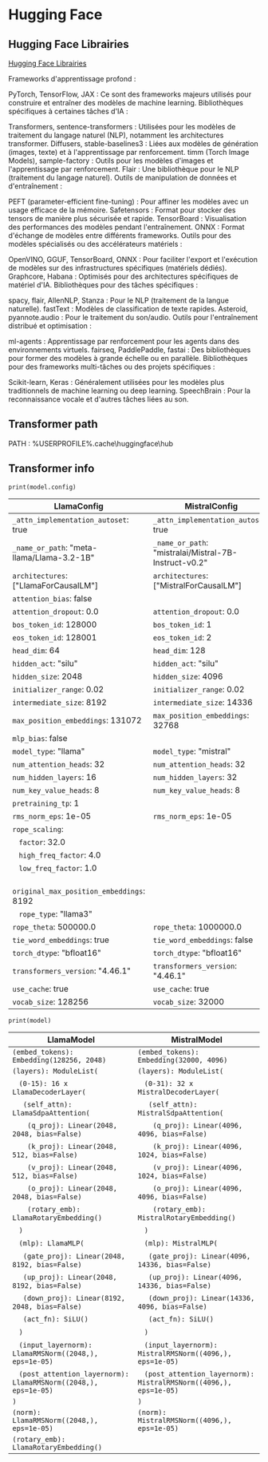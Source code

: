 # Hugging Face

## Hugging Face Librairies

[Hugging Face Librairies](./img/image6.png)



Frameworks d'apprentissage profond :

PyTorch, TensorFlow, JAX : Ce sont des frameworks majeurs utilisés pour construire et entraîner des modèles de machine learning.
Bibliothèques spécifiques à certaines tâches d'IA :

Transformers, sentence-transformers : Utilisées pour les modèles de traitement du langage naturel (NLP), notamment les architectures transformer.
Diffusers, stable-baselines3 : Liées aux modèles de génération (images, texte) et à l'apprentissage par renforcement.
timm (Torch Image Models), sample-factory : Outils pour les modèles d'images et l'apprentissage par renforcement.
Flair : Une bibliothèque pour le NLP (traitement du langage naturel).
Outils de manipulation de données et d'entraînement :

PEFT (parameter-efficient fine-tuning) : Pour affiner les modèles avec un usage efficace de la mémoire.
Safetensors : Format pour stocker des tensors de manière plus sécurisée et rapide.
TensorBoard : Visualisation des performances des modèles pendant l'entraînement.
ONNX : Format d'échange de modèles entre différents frameworks.
Outils pour des modèles spécialisés ou des accélérateurs matériels :

OpenVINO, GGUF, TensorBoard, ONNX : Pour faciliter l'export et l'exécution de modèles sur des infrastructures spécifiques (matériels dédiés).
Graphcore, Habana : Optimisés pour des architectures spécifiques de matériel d'IA.
Bibliothèques pour des tâches spécifiques :

spacy, flair, AllenNLP, Stanza : Pour le NLP (traitement de la langue naturelle).
fastText : Modèles de classification de texte rapides.
Asteroid, pyannote.audio : Pour le traitement du son/audio.
Outils pour l'entraînement distribué et optimisation :

ml-agents : Apprentissage par renforcement pour les agents dans des environnements virtuels.
fairseq, PaddlePaddle, fastai : Des bibliothèques pour former des modèles à grande échelle ou en parallèle.
Bibliothèques pour des frameworks multi-tâches ou des projets spécifiques :

Scikit-learn, Keras : Généralement utilisées pour les modèles plus traditionnels de machine learning ou deep learning.
SpeechBrain : Pour la reconnaissance vocale et d'autres tâches liées au son.

## Transformer path

PATH : %USERPROFILE%\.cache\huggingface\hub


## Transformer info 

    print(model.config)

| **LlamaConfig**                           | **MistralConfig**                        |
|-------------------------------------------|------------------------------------------|
| `_attn_implementation_autoset`: true      | `_attn_implementation_autoset`: true     |
| `_name_or_path`: "meta-llama/Llama-3.2-1B"| `_name_or_path`: "mistralai/Mistral-7B-Instruct-v0.2" |
| `architectures`: ["LlamaForCausalLM"]     | `architectures`: ["MistralForCausalLM"]  |
| `attention_bias`: false                   |                                          |
| `attention_dropout`: 0.0                  | `attention_dropout`: 0.0                 |
| `bos_token_id`: 128000                    | `bos_token_id`: 1                        |
| `eos_token_id`: 128001                    | `eos_token_id`: 2                        |
| `head_dim`: 64                            | `head_dim`: 128                          |
| `hidden_act`: "silu"                      | `hidden_act`: "silu"                     |
| `hidden_size`: 2048                       | `hidden_size`: 4096                      |
| `initializer_range`: 0.02                 | `initializer_range`: 0.02                |
| `intermediate_size`: 8192                 | `intermediate_size`: 14336               |
| `max_position_embeddings`: 131072         | `max_position_embeddings`: 32768         |
| `mlp_bias`: false                         |                                          |
| `model_type`: "llama"                     | `model_type`: "mistral"                  |
| `num_attention_heads`: 32                 | `num_attention_heads`: 32                |
| `num_hidden_layers`: 16                   | `num_hidden_layers`: 32                  |
| `num_key_value_heads`: 8                  | `num_key_value_heads`: 8                 |
| `pretraining_tp`: 1                       |                                          |
| `rms_norm_eps`: 1e-05                     | `rms_norm_eps`: 1e-05                    |
| `rope_scaling`:                           |                                          |
| &nbsp;&nbsp; `factor`: 32.0               |                                          |
| &nbsp;&nbsp; `high_freq_factor`: 4.0      |                                          |
| &nbsp;&nbsp; `low_freq_factor`: 1.0       |                                          |
| &nbsp;&nbsp; `original_max_position_embeddings`: 8192 |                   |
| &nbsp;&nbsp; `rope_type`: "llama3"        |                                          |
| `rope_theta`: 500000.0                    | `rope_theta`: 1000000.0                  |
| `tie_word_embeddings`: true               | `tie_word_embeddings`: false             |
| `torch_dtype`: "bfloat16"                 | `torch_dtype`: "bfloat16"                |
| `transformers_version`: "4.46.1"          | `transformers_version`: "4.46.1"         |
| `use_cache`: true                         | `use_cache`: true                        |
| `vocab_size`: 128256                      | `vocab_size`: 32000                      |


    print(model)

| **LlamaModel**                                                                 | **MistralModel**                                                                 |
|-------------------------------------------------------------------------------|----------------------------------------------------------------------------------|
| `(embed_tokens): Embedding(128256, 2048)`                                     | `(embed_tokens): Embedding(32000, 4096)`                                         |
| `(layers): ModuleList(`                                                       | `(layers): ModuleList(`                                                          |
| &nbsp;&nbsp; `(0-15): 16 x LlamaDecoderLayer(`                                 | &nbsp;&nbsp; `(0-31): 32 x MistralDecoderLayer(`                                 |
| &nbsp;&nbsp;&nbsp;&nbsp; `(self_attn): LlamaSdpaAttention(`                    | &nbsp;&nbsp;&nbsp;&nbsp; `(self_attn): MistralSdpaAttention(`                    |
| &nbsp;&nbsp;&nbsp;&nbsp;&nbsp;&nbsp; `(q_proj): Linear(2048, 2048, bias=False)`| &nbsp;&nbsp;&nbsp;&nbsp;&nbsp;&nbsp; `(q_proj): Linear(4096, 4096, bias=False)`  |
| &nbsp;&nbsp;&nbsp;&nbsp;&nbsp;&nbsp; `(k_proj): Linear(2048, 512, bias=False)` | &nbsp;&nbsp;&nbsp;&nbsp;&nbsp;&nbsp; `(k_proj): Linear(4096, 1024, bias=False)`  |
| &nbsp;&nbsp;&nbsp;&nbsp;&nbsp;&nbsp; `(v_proj): Linear(2048, 512, bias=False)` | &nbsp;&nbsp;&nbsp;&nbsp;&nbsp;&nbsp; `(v_proj): Linear(4096, 1024, bias=False)`  |
| &nbsp;&nbsp;&nbsp;&nbsp;&nbsp;&nbsp; `(o_proj): Linear(2048, 2048, bias=False)`| &nbsp;&nbsp;&nbsp;&nbsp;&nbsp;&nbsp; `(o_proj): Linear(4096, 4096, bias=False)`  |
| &nbsp;&nbsp;&nbsp;&nbsp;&nbsp;&nbsp; `(rotary_emb): LlamaRotaryEmbedding()`    | &nbsp;&nbsp;&nbsp;&nbsp;&nbsp;&nbsp; `(rotary_emb): MistralRotaryEmbedding()`    |
| &nbsp;&nbsp; `)`                                                              | &nbsp;&nbsp; `)`                                                                 |
| &nbsp;&nbsp; `(mlp): LlamaMLP(`                                               | &nbsp;&nbsp; `(mlp): MistralMLP(`                                               |
| &nbsp;&nbsp;&nbsp;&nbsp; `(gate_proj): Linear(2048, 8192, bias=False)`         | &nbsp;&nbsp;&nbsp;&nbsp; `(gate_proj): Linear(4096, 14336, bias=False)`          |
| &nbsp;&nbsp;&nbsp;&nbsp; `(up_proj): Linear(2048, 8192, bias=False)`           | &nbsp;&nbsp;&nbsp;&nbsp; `(up_proj): Linear(4096, 14336, bias=False)`            |
| &nbsp;&nbsp;&nbsp;&nbsp; `(down_proj): Linear(8192, 2048, bias=False)`         | &nbsp;&nbsp;&nbsp;&nbsp; `(down_proj): Linear(14336, 4096, bias=False)`          |
| &nbsp;&nbsp;&nbsp;&nbsp; `(act_fn): SiLU()`                                    | &nbsp;&nbsp;&nbsp;&nbsp; `(act_fn): SiLU()`                                      |
| &nbsp;&nbsp; `)`                                                              | &nbsp;&nbsp; `)`                                                                 |
| &nbsp;&nbsp; `(input_layernorm): LlamaRMSNorm((2048,), eps=1e-05)`             | &nbsp;&nbsp; `(input_layernorm): MistralRMSNorm((4096,), eps=1e-05)`             |
| &nbsp;&nbsp; `(post_attention_layernorm): LlamaRMSNorm((2048,), eps=1e-05)`    | &nbsp;&nbsp; `(post_attention_layernorm): MistralRMSNorm((4096,), eps=1e-05)`    |
| `)`                                                                           | `)`                                                                              |
| `(norm): LlamaRMSNorm((2048,), eps=1e-05)`                                    | `(norm): MistralRMSNorm((4096,), eps=1e-05)`                                     |
| `(rotary_emb): LlamaRotaryEmbedding()`                                        |                                                                                  |



